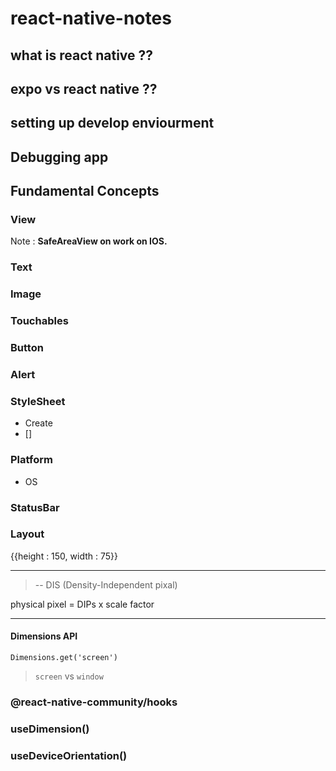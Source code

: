 # react-native-notes

## what is react native ??

## expo vs react native ??

## setting up develop enviourment

## Debugging app

## Fundamental Concepts
### View
  Note : **SafeAreaView on work on IOS.**
### Text 
### Image
### Touchables
### Button
### Alert 
### StyleSheet
  - Create
  - []
### Platform
  - OS
### StatusBar
### Layout
  {{height : 150, width : 75}}
  ___
  > -- DIS (Density-Independent pixal)
  >
  physical pixel = DIPs x scale factor
  ___
  #### Dimensions API
  `Dimensions.get('screen')` 
  > `screen` vs `window`
  
### @react-native-community/hooks
  ### useDimension()
  ### useDeviceOrientation()
